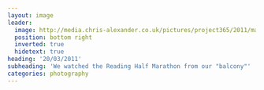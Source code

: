 ```yaml
---
layout: image
leader:
  image: http://media.chris-alexander.co.uk/pictures/project365/2011/mar/20/200311.jpg
  position: bottom right
  inverted: true
  hidetext: true
heading: '20/03/2011'
subheading: 'We watched the Reading Half Marathon from our "balcony"'
categories: photography
---
```


